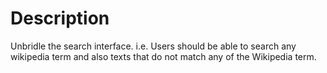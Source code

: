 Description
======================
Unbridle the search interface.
i.e. Users should be able to search any wikipedia term and also texts that do not match any of the Wikipedia term.